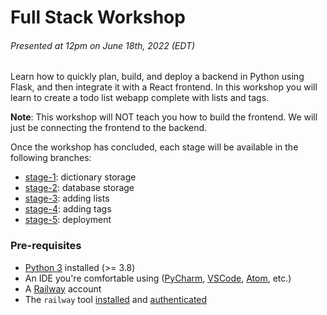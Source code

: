 # Full Stack Workshop
###### Presented at 12pm on June 18th, 2022 (EDT)

Learn how to quickly plan, build, and deploy a backend in Python using Flask, and then integrate it with a React frontend.
In this workshop you will learn to create a todo list webapp complete with lists and tags.

**Note**: This workshop will NOT teach you how to build the frontend. We will just be connecting the frontend to the backend.

Once the workshop has concluded, each stage will be available in the following branches:
- [stage-1](https://github.com/akrantz01/wafflehacks-2022-fullstack-workshop/tree/stage-1): dictionary storage 
- [stage-2](https://github.com/akrantz01/wafflehacks-2022-fullstack-workshop/tree/stage-2): database storage
- [stage-3](https://github.com/akrantz01/wafflehacks-2022-fullstack-workshop/tree/stage-3): adding lists
- [stage-4](https://github.com/akrantz01/wafflehacks-2022-fullstack-workshop/tree/stage-4): adding tags
- [stage-5](https://github.com/akrantz01/wafflehacks-2022-fullstack-workshop/tree/stage-5): deployment


### Pre-requisites
- [Python 3](https://www.python.org) installed (>= 3.8)
- An IDE you're comfortable using ([PyCharm](https://www.jetbrains.com/pycharm/), [VSCode](https://code.visualstudio.com/), [Atom](https://atom.io/), etc.)
- A [Railway](https://railway.app) account
- The `railway` tool [installed](https://docs.railway.app/develop/cli#install) and [authenticated](https://docs.railway.app/develop/cli#login)
